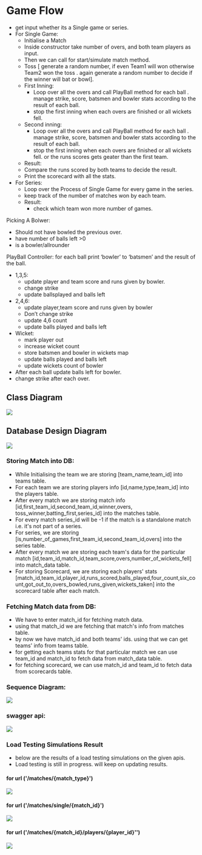 # Game Flow

* get input whether its a Single game or series.
* For Single Game:
    * Initialise a Match
    * Inside constructor take number of overs, and both team players as input.
    * Then we can call for start/simulate match method.
    * Toss [ generate a random number, if even Team1 will won  otherwise Team2 won the toss . again generate a random number to decide if the winner will bat or bowl].
    * First Inning:
        * Loop over all the overs and call PlayBall method for each ball . manage strike, score, batsmen and bowler stats according to the result of each ball.
        * stop the first inning when each overs are finished or all wickets fell.
    * Second inning:
        * Loop over all the overs and call PlayBall method for each ball . manage strike, score, batsmen and bowler stats according to the result of each ball.
        * stop the first inning when each overs are finished or all wickets fell. or the runs scores gets geater than the first team.
    * Result:
    * Compare the runs scored by both teams to decide the result.
    * Print the scorecard with all the stats.
* For Series:
    * Loop over the Process of Single Game for every game in the series.
    * keep track of the number of matches won by each team.
    * Result:
        * check which team won more number of games.


Picking A Bolwer:
* Should not have bowled the previous over.
* have number of balls left >0
* is a bowler/allrounder




PlayBall Controller:
for each ball print ‘bowler’ to ‘batsmen’ and the result of the ball.
* 1,3,5:
    * update player and team score and runs given by bowler.
    * change strike
    * update ballsplayed and balls left
* 2,4,6:
    * update player,team score and runs given by bowler
    * Don’t change strike
    * update 4,6 count
    * update balls played and balls left
* Wicket:
    * mark player out
    * increase wicket count
    * store batsmen and bowler in wickets map
    * update balls played and balls left
    * update wickets count of bowler
* After each ball update balls left for bowler.
* change strike after each over.


## Class Diagram

![](src/main/java/classDiagram.png)

## Database Design Diagram

![](src/main/java/database_design_diagram.png)

### Storing Match into DB:
* While Initialising the team we are storing [team_name,team_id] into teams table.
* For each team we are storing players info [id,name,type,team_id] into the players table.
* After every match we are storing match info [id,first_team_id,second_team_id,winner,overs,
  toss_winner,batting_first,series_id] into the matches table.
* For every match series_id will be -1 if the match is a standalone match i.e. it's not part of a series.
* For series, we are storing [is,number_of_games,first_team_id,second_team_id,overs] into the series table.
* After every match we are storing each team's data for the particular match [id,team_id,match_id,team_score,overs,number_of_wickets_fell] into match_data table.
* For storing Scorecard, we are storing each players' stats [match_id,team_id,player_id,runs_scored,balls_played,four_count,six_count,got_out_to,overs_bowled,runs_given,wickets_taken] into the scorecard table after each match.

### Fetching Match data from DB:
* We have to enter match_id for fetching match data.
* using that match_id we are fetching that match's info from matches table.
* by now we have match_id and both teams' ids. using that we can get teams' info from teams table.
* for getting each teams stats for that particular match we can use team_id and match_id to fetch data from match_data table.
* for fetching scorecard, we can use match_id and team_id to fetch data from scorecards table.


### Sequence Diagram:
![](src/main/java/cricket_sequence_diagram.png)


### swagger api:
![](src/main/java/swagger_apis.png)

### Load Testing Simulations Result
* below are the results of a load testing simulations on the
  given apis.
* Load testing is still in progress. will keep on updating results.


#### for url ('/matches/{match_type}')
![](src//main/resources/simulations/playMatchSimulation.png)


#### for url ('/matches/single/{match_id}')
![](src//main/resources/simulations/getMatchSimulation.png)


#### for url ('/matches/{match_id}/players/{player_id}'')
![](src//main/resources/simulations/getPlayerSimulation.png)


